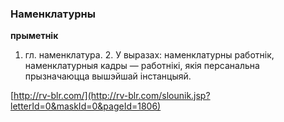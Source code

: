 ### Наменклатурны
**прыметнік**

1. гл. наменклатура. 2. У выразах: наменклатурны работнік, наменклатурныя кадры — работнікі, якія персанальна прызначаюцца вышэйшай інстанцыяй.

<a rel="author">[http://rv-blr.com/](http://rv-blr.com/slounik.jsp?letterId=0&maskId=0&pageId=1806)</a>
